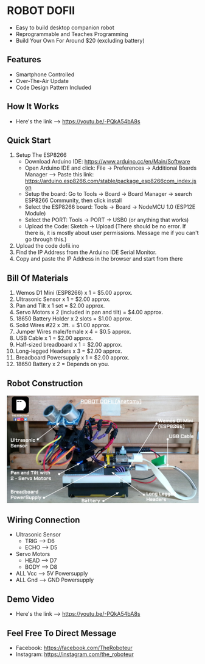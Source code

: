 # ROBOT DOFII 
* Easy to build desktop companion robot
* Reprogrammable and Teaches Programming
* Build Your Own For Around $20 (excluding battery)

## Features
* Smartphone Controlled
* Over-The-Air Update
* Code Design Pattern Included

## How It Works 
* Here's the link --> https://youtu.be/-PQkA54bA8s

## Quick Start
1. Setup The ESP8266
    * Download Arduino IDE: https://www.arduino.cc/en/Main/Software
    * Open Arduino IDE and click: File -> Preferences -> Additional Boards Manager --> Paste this     link: https://arduino.esp8266.com/stable/package_esp8266com_index.json
    * Setup the board: Go to Tools -> Board -> Board Manager -> search ESP8266 Community, then click install
    * Select the ESP8266 board: Tools -> Board -> NodeMCU 1.0 (ESP12E Module)
    * Select the PORT: Tools -> PORT -> USB0 (or anything that works)
    * Upload the Code: Sketch -> Upload (There should be no error. If there is, it is mostly about user permissions. Message me if you can't go through this.)
2. Upload the code dofii.ino
3. Find the IP Address from the Arduino IDE Serial Monitor. 
4. Copy and paste the IP Address in the browser and start from there

## Bill Of Materials
1. Wemos D1 Mini (ESP8266) x 1  = $5.00 approx.
2. Ultrasonic Sensor x 1  = $2.00 approx.
3. Pan and Tilt x 1 set = $2.00 approx.
4. Servo Motors x 2 (included in pan and tilt) = $4.00 approx.
5. 18650 Battery Holder x 2 slots = $1.00 approx.
6. Solid Wires #22 x 3ft. = $1.00 approx.
7. Jumper Wires male/female x 4 = $0.5 approx. 
8. USB Cable x 1 = $2.00 approx.
9. Half-sized breadboard x 1 = $2.00 approx. 
10. Long-legged Headers x 3 = $2.00 approx.
11. Breadboard Powersupply x 1 = $2.00 approx.
12. 18650 Battery x 2 = Depends on you. 

## Robot Construction

![Robot Construction](./img/roboteur-dofii-construction.png)

## Wiring Connection
   * Ultrasonic Sensor
        * TRIG --> D6
        * ECHO --> D5  
   * Servo Motors 
        * HEAD --> D7
        * BODY --> D8
   * ALL Vcc --> 5V Powersupply
   * ALL Gnd --> GND Powersupply

## Demo Video
* Here's the link --> https://youtu.be/-PQkA54bA8s

## Feel Free To Direct Message
* Facebook: https://facebook.com/TheRoboteur
* Instagram: https://instagram.com/the_roboteur
